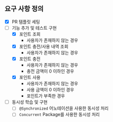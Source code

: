 ## 요구 사항 정의

- [x] PR 템플릿 세팅
- [ ] 기능 추가 및 테스트 구현
  - [x] 포인트 조회
    - 사용자가 존재하지 않는 경우
  - [x] 포인트 충전/사용 내역 조회
    - 사용자가 존재하지 않는 경우
  - [x] 포인트 충전
    - 사용자가 존재하지 않는 경우
    - 충전 금액이 0 이하인 경우
  - [x] 포인트 사용
    - 사용자가 존재하지 않는 경우
    - 사용 금액이 0 이하인 경우
    - 포인트가 부족한 경우
- [ ] 동시성 학습 및 구현
  - [ ] `@Synchronized` 어노테이션을 사용한 동시성 처리
  - [ ] `Concurrent` Package를 사용한 동시성 처리
